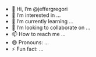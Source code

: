 - 👋 Hi, I’m @jeffergregori
- 👀 I’m interested in ...
- 🌱 I’m currently learning ...
- 💞️ I’m looking to collaborate on ...
- 📫 How to reach me ...
- 😄 Pronouns: ...
- ⚡ Fun fact: ...

<!---
jeffergregori/jeffergregori is a ✨ special ✨ repository because its `README.md` (this file) appears on your GitHub profile.
You can click the Preview link to take a look at your changes.
--->
